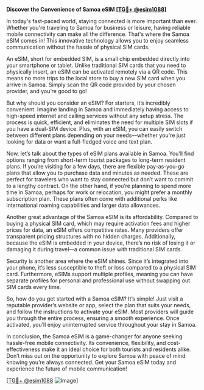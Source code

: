 **Discover the Convenience of Samoa eSIM [[TG💪+ @esim1088](https://t.me/s/esim1088)]**

In today's fast-paced world, staying connected is more important than ever. Whether you're traveling to Samoa for business or leisure, having reliable mobile connectivity can make all the difference. That's where the Samoa eSIM comes in! This innovative technology allows you to enjoy seamless communication without the hassle of physical SIM cards. 

An eSIM, short for embedded SIM, is a small chip embedded directly into your smartphone or tablet. Unlike traditional SIM cards that you need to physically insert, an eSIM can be activated remotely via a QR code. This means no more trips to the local store to buy a new SIM card when you arrive in Samoa. Simply scan the QR code provided by your chosen provider, and you’re good to go!

But why should you consider an eSIM? For starters, it’s incredibly convenient. Imagine landing in Samoa and immediately having access to high-speed internet and calling services without any setup stress. The process is quick, efficient, and eliminates the need for multiple SIM slots if you have a dual-SIM device. Plus, with an eSIM, you can easily switch between different plans depending on your needs—whether you're just looking for data or want a full-fledged voice and text plan.

Now, let’s talk about the types of eSIM plans available in Samoa. You’ll find options ranging from short-term tourist packages to long-term resident plans. If you’re visiting for a few days, there are flexible pay-as-you-go plans that allow you to purchase data and minutes as needed. These are perfect for travelers who want to stay connected but don’t want to commit to a lengthy contract. On the other hand, if you’re planning to spend more time in Samoa, perhaps for work or relocation, you might prefer a monthly subscription plan. These plans often come with additional perks like international roaming capabilities and larger data allowances.

Another great advantage of the Samoa eSIM is its affordability. Compared to buying a physical SIM card, which may require activation fees and higher prices for data, an eSIM offers competitive rates. Many providers offer transparent pricing structures with no hidden charges. Additionally, because the eSIM is embedded in your device, there’s no risk of losing it or damaging it during travel—a common issue with traditional SIM cards.

Security is another area where the eSIM shines. Since it’s integrated into your phone, it’s less susceptible to theft or loss compared to a physical SIM card. Furthermore, eSIMs support multiple profiles, meaning you can have separate profiles for personal and professional use without swapping out SIM cards every time.

So, how do you get started with a Samoa eSIM? It’s simple! Just visit a reputable provider’s website or app, select the plan that suits your needs, and follow the instructions to activate your eSIM. Most providers will guide you through the entire process, ensuring a smooth experience. Once activated, you’ll enjoy uninterrupted service throughout your stay in Samoa.

In conclusion, the Samoa eSIM is a game-changer for anyone seeking hassle-free mobile connectivity. Its convenience, flexibility, and cost-effectiveness make it an ideal choice for both tourists and residents alike. Don’t miss out on the opportunity to explore Samoa with peace of mind knowing you’re always connected. Get your Samoa eSIM today and experience the future of mobile communication!

[[TG💪+ @esim1088](https://t.me/s/esim1088) ![Image](https://i.postimg.cc/Y0z9fWf4/image.png)]